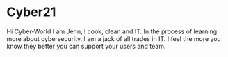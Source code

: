 # Cyber21

Hi Cyber-World
I am Jenn, I cook, clean and IT. In the process of learning more about cybersecurity.  I am a jack of all trades in IT.  I feel the more you know they better you can support your users and team. 
